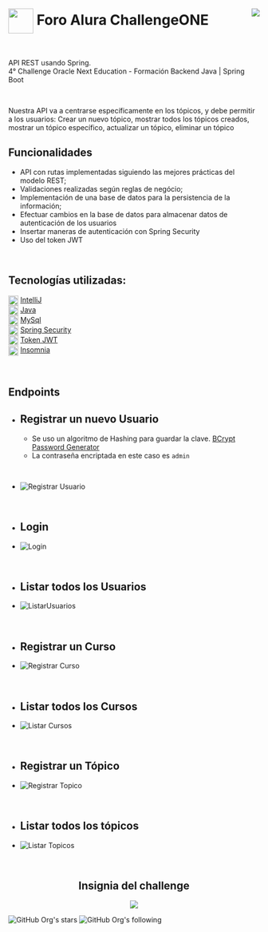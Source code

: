 <h1><img align="center" width="50" src="https://user-images.githubusercontent.com/91544872/209678377-70b50b21-33de-424c-bed8-6a71ef3406ff.png"> Foro Alura ChallengeONE 
   <img align="right" src="https://img.shields.io/badge/STATUS-FINALIZADO-darkgreen">
</h1> <br>

<p align="left">API REST usando Spring. <br>
4° Challenge Oracle Next Education - Formación Backend Java | Spring Boot</p><br>

Nuestra API va a centrarse específicamente en los tópicos, y debe permitir a los usuarios:
Crear un nuevo tópico, mostrar todos los tópicos creados, mostrar un tópico específico, actualizar un tópico, eliminar un tópico
<br>

## Funcionalidades

- API con rutas implementadas siguiendo las mejores prácticas del modelo REST;
- Validaciones realizadas según reglas de negócio;
- Implementación de una base de datos para la persistencia de la información;
- Efectuar cambios en la base de datos para almacenar datos de autenticación de los usuarios
- Insertar maneras de autenticación con Spring Security
- Uso del token JWT
<br>

## Tecnologías utilizadas:

  <img align="center" width="20" src="https://github.com/gfCrova/ForoAlura_ChallengeONE/assets/103906625/395cf392-5c85-48cb-9678-0eea72c4c62d"> [IntelliJ](https://www.jetbrains.com/es-es/idea/)  
  <img align="center" width="20" src="https://github.com/gfCrova/ForoAlura_ChallengeONE/assets/103906625/1ce5e006-0e98-40e4-aca2-4b41218745b1"> [Java](https://www.java.com/en/)  
  <img align="center" width="20" src="https://github.com/gfCrova/ForoAlura_ChallengeONE/assets/103906625/6734f329-4827-4a0d-9428-45be57c4c5cb"> [MySql](https://www.mysql.com/)  
  <img align="center" width="20" src="https://github.com/gfCrova/ForoAlura_ChallengeONE/assets/103906625/4e503430-4a50-448d-8ed9-37c72cceb1ed"> [Spring Security](https://start.spring.io/)  
  <img align="center" width="20" src="https://github.com/gfCrova/ForoAlura_ChallengeONE/assets/103906625/5e0a2de9-c0b3-4e83-9892-02535afb0d67"> [Token JWT](https://jwt.io/)  
  <img align="center" width="20" src="https://github.com/gfCrova/ForoAlura_ChallengeONE/assets/103906625/ddc1d1a6-5d25-47c0-abda-370d7082fc90"> [Insomnia](https://insomnia.rest/)  
  <!-- <img align="center" width="20" src="https://github.com/gfCrova/ForoAlura_ChallengeONE/assets/103906625/89c97dcb-c8d5-4faf-a0ba-ec3f04b9fc50"> [Flyway](https://flywaydb.org/) -->

<br>

## Endpoints

   - ## Registrar un nuevo Usuario

      - Se uso un algoritmo de Hashing para guardar la clave. <a href="https://www.browserling.com/tools/bcrypt">BCrypt Password Generator</a><br>
      - La contraseña encriptada en este caso es ```admin```

<br>

   - ![Registrar Usuario](https://github.com/gfCrova/ForoAlura_ChallengeONE/assets/103906625/6cc988b3-2cc1-4108-8055-41b346dbf36c)

<br>

   - ## Login

   - ![Login](https://github.com/gfCrova/ForoAlura_ChallengeONE/assets/103906625/ccc452de-3088-45a0-8858-78dc2b220be9)

<br>

   - ## Listar todos los Usuarios

   - ![ListarUsuarios](https://github.com/gfCrova/ForoAlura_ChallengeONE/assets/103906625/8b026ed7-be79-40b7-b98a-bbd881fe4360)

<br>

   - ## Registrar un Curso
   
   - ![Registrar Curso](https://github.com/gfCrova/ForoAlura_ChallengeONE/assets/103906625/11526e06-7801-4ec9-bf19-cd3ee6b90457)
   
<br>

   - ## Listar todos los Cursos

   - ![Listar Cursos](https://github.com/gfCrova/ForoAlura_ChallengeONE/assets/103906625/4732263c-bc5e-4020-a31f-889fb10fb88c)

<br>

   - ## Registrar un Tópico

   - ![Registrar Topico](https://github.com/gfCrova/ForoAlura_ChallengeONE/assets/103906625/4c603820-a3e7-48ed-a359-5d0f03282ad6)

<br>

   - ## Listar todos los tópicos

   - ![Listar Topicos](https://github.com/gfCrova/ForoAlura_ChallengeONE/assets/103906625/26d4778f-2dbf-47cc-a646-d5a2049aaf7e)

<br>

<div  align="center" >
   <h2> Insignia del challenge </h2>
   <img src="https://github.com/gfCrova/ForoAlura_ChallengeONE/assets/103906625/c39aebb8-b5de-4af5-bc2b-256337fea8bb" />
</div>

![GitHub Org's stars](https://img.shields.io/github/stars/gfCrova/ForoAlura_ChallengeONE?style=social)
![GitHub Org's following](https://img.shields.io/github/forks/gfCrova/ForoAlura_ChallengeONE?style=social)
